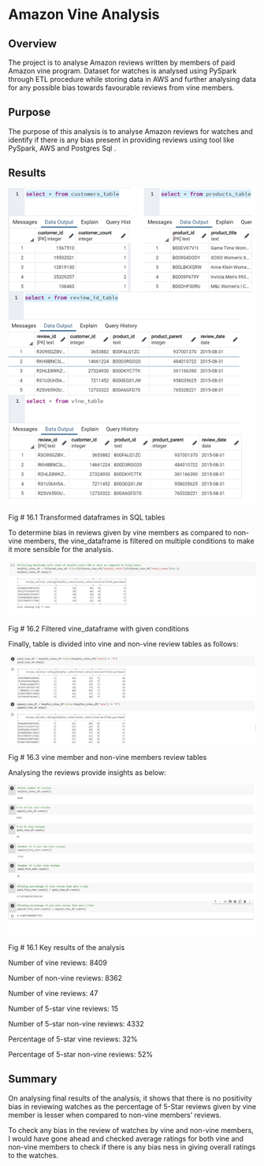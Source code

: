 # Amazon Vine Analysis

## Overview 

The project is to analyse Amazon reviews written by members of paid Amazon vine program. Dataset for watches is analysed using PySpark through ETL procedure while storing data in AWS and further analysing data for any possible bias towards favourable reviews from vine members.

## Purpose

The purpose of this analysis is to analyse Amazon reviews for watches and identify if there is any bias present in providing reviews using tool like PySpark, AWS and Postgres Sql . 


## Results

![](images/ss1.png)

Fig # 16.1 Transformed dataframes in SQL tables


To determine bias in reviews given by vine members as compared to non-vine members, the vine_dataframe is filtered on multiple conditions to make it more sensible for the analysis. 


![](images/ss2.png)

Fig # 16.2 Filtered vine_dataframe with given conditions


Finally, table is divided into vine and non-vine review tables as follows:


![](images/ss3.png)

Fig # 16.3 vine member and non-vine members review tables


Analysing the reviews provide insights as below:

![](images/ss4.png)

Fig # 16.1 Key results of the analysis


Number of vine reviews:	8409

Number of non-vine reviews:	8362

Number of vine reviews:	47

Number of 5-star vine reviews:	15

Number of 5-star non-vine reviews:	4332  

Percentage of 5-star vine reviews:	32%

Percentage of 5-star non-vine reviews:	52%


## Summary


On analysing final results of the analysis, it shows that there is no positivity bias in reviewing watches as the percentage of 5-Star reviews given by vine member is lesser when compared to non-vine members’ reviews. 


To check any bias in the review of watches by vine and non-vine members, I would have gone ahead and checked average ratings for both vine and non-vine members to check if there is any bias ness in giving overall ratings to the watches. 

